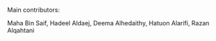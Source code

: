 Main contributors:

Maha Bin Saif, 
Hadeel Aldaej, 
Deema Alhedaithy, 
Hatuon Alarifi, 
Razan Alqahtani
